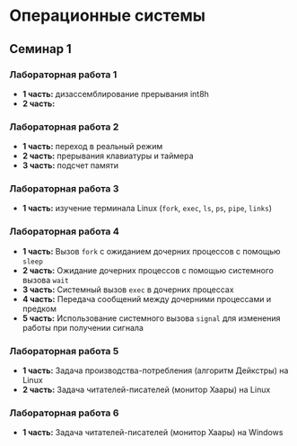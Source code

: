 # Операционные системы

## Семинар 1

### Лабораторная работа 1

* __1 часть:__ дизассемблирование прерывания int8h
* __2 часть:__

### Лабораторная работа 2

* __1 часть:__ переход в реальный режим
* __2 часть:__ прерывания клавиатуры и таймера
* __3 часть:__ подсчет памяти

### Лабораторная работа 3

* __1 часть:__ изучение терминала Linux (`fork`, `exec`, `ls`, `ps`, `pipe`, `links`)

### Лабораторная работа 4

* __1 часть:__ Вызов `fork` с ожиданием дочерних процессов с помощью `sleep`
* __2 часть:__ Ожидание дочерних процессов с помощью системного вызова `wait`
* __3 часть:__ Системный вызов `exec` в дочерних процессах
* __4 часть:__ Передача сообщений между дочерними процессами и предком
* __5 часть:__ Использование системного вызова `signal` для изменения работы при получении сигнала

### Лабораторная работа 5

* __1 часть:__ Задача производства-потребления (алгоритм Дейкстры) на Linux
* __2 часть:__ Задача читателей-писателей (монитор Хаары) на Linux

### Лабораторная работа 6

* __1 часть:__ Задача читателей-писателей (монитор Хаары) на Windows
